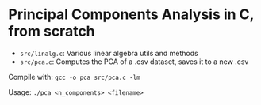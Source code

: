 # Principal Components Analysis in C, from scratch

- `src/linalg.c`: Various linear algebra utils and methods
- `src/pca.c`: Computes the PCA of a .csv dataset, saves it to a new .csv

Compile with:
`gcc -o pca src/pca.c -lm`

Usage:
`./pca <n_components> <filename>`
